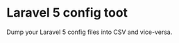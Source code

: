 Laravel 5 config toot
====================

Dump your Laravel 5 config files into CSV and vice-versa.

